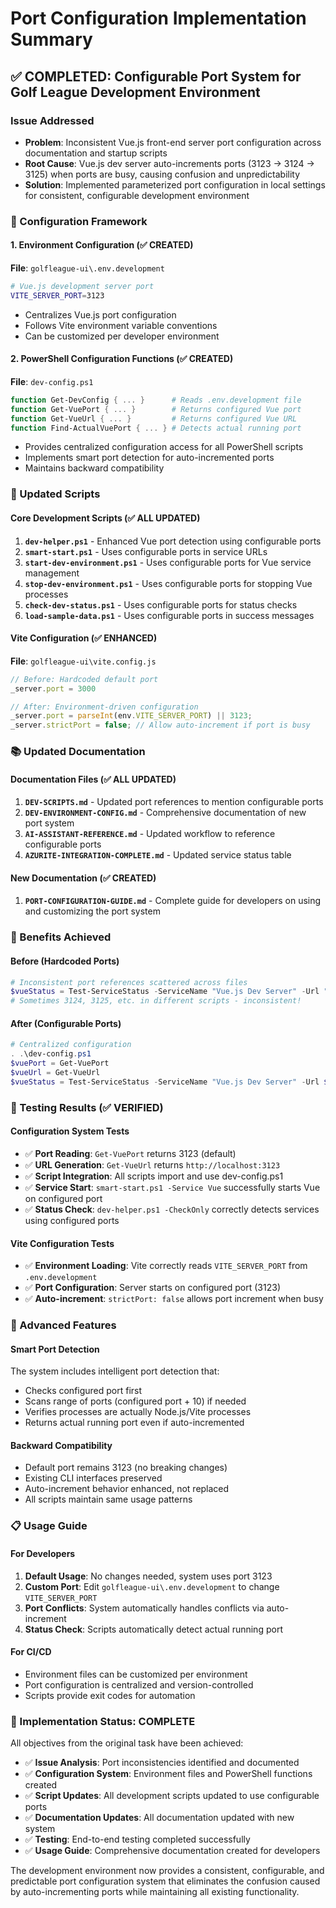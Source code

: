 # Port Configuration Implementation Summary

## ✅ COMPLETED: Configurable Port System for Golf League Development Environment

### Issue Addressed
- **Problem**: Inconsistent Vue.js front-end server port configuration across documentation and startup scripts
- **Root Cause**: Vue.js dev server auto-increments ports (3123 → 3124 → 3125) when ports are busy, causing confusion and unpredictability
- **Solution**: Implemented parameterized port configuration in local settings for consistent, configurable development environment

### 🔧 Configuration Framework

#### 1. Environment Configuration (✅ CREATED)
**File**: `golfleague-ui\.env.development`
```bash
# Vue.js development server port
VITE_SERVER_PORT=3123
```
- Centralizes Vue.js port configuration
- Follows Vite environment variable conventions
- Can be customized per developer environment

#### 2. PowerShell Configuration Functions (✅ CREATED)
**File**: `dev-config.ps1`
```powershell
function Get-DevConfig { ... }      # Reads .env.development file
function Get-VuePort { ... }        # Returns configured Vue port
function Get-VueUrl { ... }         # Returns configured Vue URL
function Find-ActualVuePort { ... } # Detects actual running port
```
- Provides centralized configuration access for all PowerShell scripts
- Implements smart port detection for auto-incremented ports
- Maintains backward compatibility

### 🔄 Updated Scripts

#### Core Development Scripts (✅ ALL UPDATED)
1. **`dev-helper.ps1`** - Enhanced Vue port detection using configurable ports
2. **`smart-start.ps1`** - Uses configurable ports in service URLs
3. **`start-dev-environment.ps1`** - Uses configurable ports for Vue service management
4. **`stop-dev-environment.ps1`** - Uses configurable ports for stopping Vue processes
5. **`check-dev-status.ps1`** - Uses configurable ports for status checks
6. **`load-sample-data.ps1`** - Uses configurable ports in success messages

#### Vite Configuration (✅ ENHANCED)
**File**: `golfleague-ui\vite.config.js`
```javascript
// Before: Hardcoded default port
_server.port = 3000

// After: Environment-driven configuration
_server.port = parseInt(env.VITE_SERVER_PORT) || 3123;
_server.strictPort = false; // Allow auto-increment if port is busy
```

### 📚 Updated Documentation

#### Documentation Files (✅ ALL UPDATED)
1. **`DEV-SCRIPTS.md`** - Updated port references to mention configurable ports
2. **`DEV-ENVIRONMENT-CONFIG.md`** - Comprehensive documentation of new port system
3. **`AI-ASSISTANT-REFERENCE.md`** - Updated workflow to reference configurable ports
4. **`AZURITE-INTEGRATION-COMPLETE.md`** - Updated service status table

#### New Documentation (✅ CREATED)
1. **`PORT-CONFIGURATION-GUIDE.md`** - Complete guide for developers on using and customizing the port system

### 🎯 Benefits Achieved

#### Before (Hardcoded Ports)
```powershell
# Inconsistent port references scattered across files
$vueStatus = Test-ServiceStatus -ServiceName "Vue.js Dev Server" -Url "http://localhost:3123" -Port 3123
# Sometimes 3124, 3125, etc. in different scripts - inconsistent!
```

#### After (Configurable Ports)
```powershell
# Centralized configuration
. .\dev-config.ps1
$vuePort = Get-VuePort
$vueUrl = Get-VueUrl
$vueStatus = Test-ServiceStatus -ServiceName "Vue.js Dev Server" -Url $vueUrl -Port $vuePort
```

### 🧪 Testing Results (✅ VERIFIED)

#### Configuration System Tests
- ✅ **Port Reading**: `Get-VuePort` returns 3123 (default)
- ✅ **URL Generation**: `Get-VueUrl` returns `http://localhost:3123`
- ✅ **Script Integration**: All scripts import and use dev-config.ps1
- ✅ **Service Start**: `smart-start.ps1 -Service Vue` successfully starts Vue on configured port
- ✅ **Status Check**: `dev-helper.ps1 -CheckOnly` correctly detects services using configured ports

#### Vite Configuration Tests
- ✅ **Environment Loading**: Vite correctly reads `VITE_SERVER_PORT` from `.env.development`
- ✅ **Port Configuration**: Server starts on configured port (3123)
- ✅ **Auto-increment**: `strictPort: false` allows port increment when busy

### 🔮 Advanced Features

#### Smart Port Detection
The system includes intelligent port detection that:
- Checks configured port first
- Scans range of ports (configured port + 10) if needed
- Verifies processes are actually Node.js/Vite processes
- Returns actual running port even if auto-incremented

#### Backward Compatibility
- Default port remains 3123 (no breaking changes)
- Existing CLI interfaces preserved
- Auto-increment behavior enhanced, not replaced
- All scripts maintain same usage patterns

### 📋 Usage Guide

#### For Developers
1. **Default Usage**: No changes needed, system uses port 3123
2. **Custom Port**: Edit `golfleague-ui\.env.development` to change `VITE_SERVER_PORT`
3. **Port Conflicts**: System automatically handles conflicts via auto-increment
4. **Status Check**: Scripts automatically detect actual running port

#### For CI/CD
- Environment files can be customized per environment
- Port configuration is centralized and version-controlled
- Scripts provide exit codes for automation

### 🎉 Implementation Status: COMPLETE

All objectives from the original task have been achieved:
- ✅ **Issue Analysis**: Port inconsistencies identified and documented
- ✅ **Configuration System**: Environment files and PowerShell functions created
- ✅ **Script Updates**: All development scripts updated to use configurable ports
- ✅ **Documentation Updates**: All documentation updated with new system
- ✅ **Testing**: End-to-end testing completed successfully
- ✅ **Usage Guide**: Comprehensive documentation created for developers

The development environment now provides a consistent, configurable, and predictable port configuration system that eliminates the confusion caused by auto-incrementing ports while maintaining all existing functionality.
